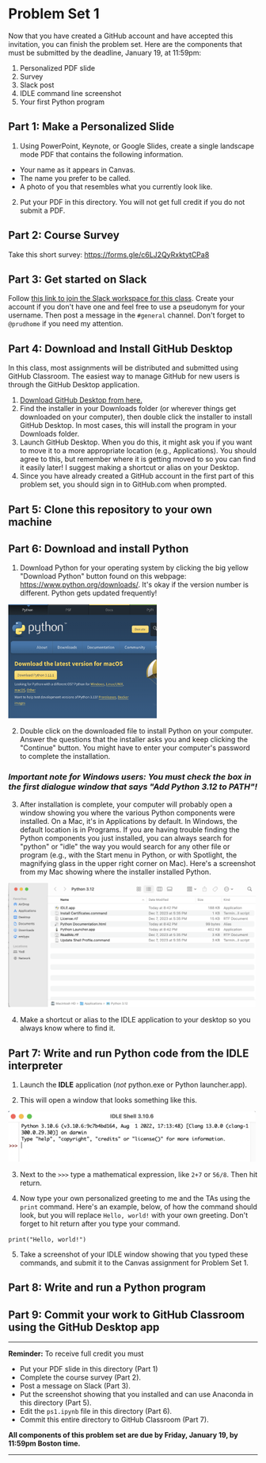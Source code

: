  # Problem Set 1

Now that you have created a GitHub account and have accepted this invitation, you can finish the problem set. Here are the components that must be submitted by the deadline, January 19, at 11:59pm:

1. Personalized PDF slide
2. Survey
3. Slack post
4. IDLE command line screenshot
5. Your first Python program

## Part 1: Make a Personalized Slide
1. Using PowerPoint, Keynote, or Google Slides, create a single landscape mode PDF that contains the following information.

* Your name as it appears in Canvas.
* The name you prefer to be called.
* A photo of you that resembles what you currently look like.

2. Put your PDF in this directory. You will not get full credit if you do not submit a PDF.

## Part 2: Course Survey
Take this short survey: https://forms.gle/c6LJ2QyRxktytCPa8

## Part 3: Get started on Slack
Follow [this link to join the Slack workspace for this class](https://join.slack.com/t/csci1090s24/shared_invite/zt-2anzsi28g-kcsiPnm04dhh4q7sAsuGhw). Create your account if you don't have one and feel free to use a pseudonym for your username. Then post a message in the `#general` channel. Don't forget to `@prudhome` if you need my attention.

## Part 4: Download and Install GitHub Desktop
In this class, most assignments will be distributed and submitted using GitHub Classroom. The easiest way to manage GitHub for new users is through the GitHub Desktop application.

1. [Download GitHub Desktop from here.](https://desktop.github.com)
2. Find the installer in your Downloads folder (or wherever things get downloaded on your computer), then double click the installer to install GitHub Desktop. In most cases, this will install the program in your Downloads folder.
3. Launch GitHub Desktop. When you do this, it might ask you if you want to move it to a more appropriate location (e.g., Applications). You should agree to this, but remember where it is getting moved to so you can find it easily later! I suggest making a shortcut or alias on your Desktop.
4. Since you have already created a GitHub account in the first part of this problem set, you should sign in to GitHub.com when prompted.

## Part 5: Clone this repository to your own machine


## Part 6: Download and install Python

1. Download Python for your operating system by clicking the big yellow "Download Python" button found on this webpage: https://www.python.org/downloads/. It's okay if the version number is different. Python gets updated frequently!

<img src="download.png" width="300">

2. Double click on the downloaded file to install Python on your computer. Answer the questions that the installer asks you and keep clicking the "Continue" button. You might have to enter your computer's password to complete the installation.

### *Important note for Windows users: You **must** check the box in the first dialogue window that says "Add Python 3.12 to PATH"!*

3. After installation is complete, your computer will probably open a window showing you where the various Python components were installed. On a Mac, it's in Applications by default. In Windows, the default location is in Programs. If you are having trouble finding the Python components you just installed, you can always search for "python" or "idle" the way you would search for any other file or program (e.g., with the Start menu in Python, or with Spotlight, the magnifying glass in the upper right corner on Mac). Here's a screenshot from my Mac showing where the installer installed Python. 

<img src="img/maclocation.png" width="500">

4. Make a shortcut or alias to the IDLE application to your desktop so you always know where to find it.


## Part 7: Write and run Python code from the IDLE interpreter

1. Launch the **IDLE** application (*not* python.exe or Python launcher.app).

2. This will open a window that looks something like this.

<img src="img/idlepicture.png" width="500">
 
3. Next to the ``>>>`` type a mathematical expression, like ``2+7`` or ``56/8``. Then hit return.

4. Now type your own personalized greeting to me and the TAs using the ``print`` command. Here's an example, below, of how the command should look, but you will replace ``Hello, world!`` with your own greeting. Don't forget to hit return after you type your command.

```print("Hello, world!")```

5. Take a screenshot of your IDLE window showing that you typed these commands, and submit it to the Canvas assignment for Problem Set 1.

## Part 8: Write and run a Python program




## Part 9: Commit your work to GitHub Classroom using the GitHub Desktop app
---

**Reminder:** To receive full credit you must

* Put your PDF slide in this directory (Part 1)
* Complete the course survey (Part 2).
* Post a message on Slack (Part 3).
* Put the screenshot showing that you installed and can use Anaconda in this directory (Part 5).
* Edit the `ps1.ipynb` file in this directory (Part 6).
* Commit this entire directory to GitHub Classroom (Part 7).

**All components of this problem set are due by Friday, January 19, by 11:59pm Boston time.**

---



